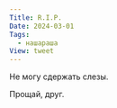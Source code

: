 ```yaml
---
Title: R.I.P.
Date: 2024-03-01
Tags:
  - нашараша
View: tweet
---
```


Не могу сдержать слезы.

Прощай, друг. 
